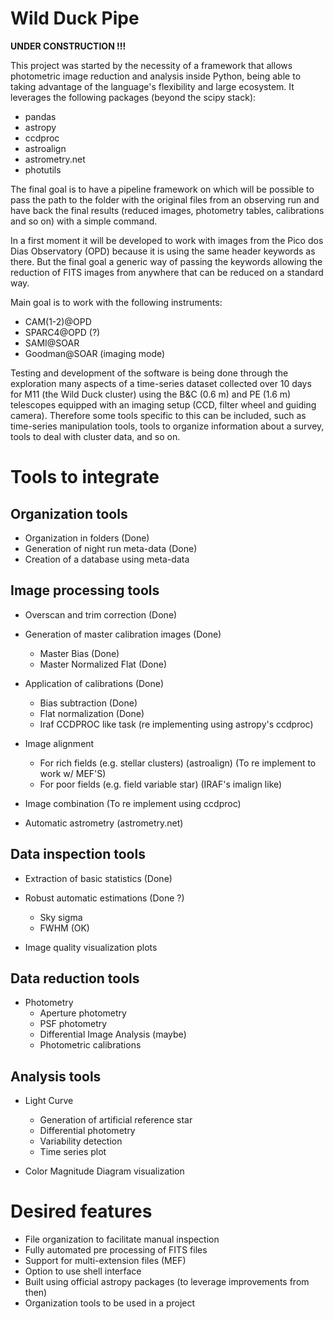 # Wild Duck Pipe

**UNDER CONSTRUCTION !!!**

This project was started by the necessity of a framework that allows
photometric image reduction and analysis inside Python, being able to taking
advantage of the language's flexibility and large ecosystem. It leverages the
following packages (beyond the scipy stack):

- pandas
- astropy
- ccdproc
- astroalign
- astrometry.net
- photutils


The final goal is to have a pipeline framework on which will be possible
to pass the path to the folder with the original files from an observing
run and have back the final results (reduced images, photometry tables,
calibrations and so on) with a simple command.


In a first moment it will be developed to work with images from the Pico
dos Dias Observatory (OPD) because it is using the same header keywords as
there. But the final goal a generic way of passing the keywords allowing the
reduction of FITS images from anywhere that can be reduced on a standard way.

Main goal is to work with the following instruments:

- CAM(1-2)@OPD
- SPARC4@OPD (?)
- SAMI@SOAR
- Goodman@SOAR (imaging mode)


Testing and development of the software is being done through the exploration
many aspects of a time-series dataset collected over 10 days for M11 (the
Wild Duck cluster) using the B&C (0.6 m) and PE (1.6 m) telescopes equipped
with an imaging setup (CCD, filter wheel and guiding camera). Therefore some
tools specific to this can be included, such as time-series manipulation tools,
tools to organize information about a survey, tools to deal with cluster data,
and so on.


# Tools to integrate

## Organization tools

- Organization in folders (Done)
- Generation of night run meta-data (Done)
- Creation of a database using meta-data

## Image processing tools

- Overscan and trim correction (Done)

- Generation of master calibration images (Done)
    - Master Bias (Done)
    - Master Normalized Flat (Done)

- Application of calibrations (Done)
    - Bias subtraction (Done)
    - Flat normalization (Done)
    - Iraf CCDPROC like task (re implementing using astropy's ccdproc)

- Image alignment
    - For rich fields (e.g. stellar clusters) (astroalign) (To re implement to work w/ MEF'S)
    - For poor fields (e.g. field variable star) (IRAF's imalign like)

- Image combination (To re implement using ccdproc)

- Automatic astrometry (astrometry.net) 

## Data inspection tools

- Extraction of basic statistics (Done)

- Robust automatic estimations (Done ?)
    - Sky sigma
    - FWHM (OK)

- Image quality visualization plots


## Data reduction tools

- Photometry
    - Aperture photometry
    - PSF photometry
    - Differential Image Analysis (maybe)
    - Photometric calibrations

## Analysis tools

- Light Curve
    - Generation of artificial reference star
    - Differential photometry
    - Variability detection
    - Time series plot

- Color Magnitude Diagram visualization

# Desired features

- File organization to facilitate manual inspection
- Fully automated pre processing of FITS files
- Support for multi-extension files (MEF)
- Option to use shell interface
- Built using official astropy packages (to leverage improvements from then)
- Organization tools to be used in a project
